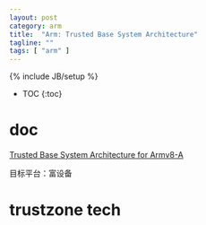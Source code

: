 ```yaml
---
layout: post
category: arm
title:  "Arm: Trusted Base System Architecture"
tagline: ""
tags: [ "arm" ] 
---
```

{% include JB/setup %}

* TOC
{:toc}

# doc 

[Trusted Base System Architecture for Armv8-A](https://developer.arm.com/documentation/den0021/latest/)

目标平台：富设备

# trustzone tech


